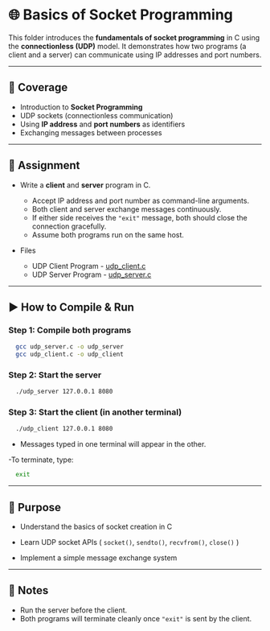 # 🌐 Basics of Socket Programming

This folder introduces the **fundamentals of socket programming** in C using the **connectionless (UDP)** model.
It demonstrates how two programs (a client and a server) can communicate using IP addresses and port numbers.

---

## 📘 Coverage

- Introduction to **Socket Programming**
- UDP sockets (connectionless communication)
- Using **IP address** and **port numbers** as identifiers
- Exchanging messages between processes

---

## 📝 Assignment

- Write a **client** and **server** program in C.
  
  - Accept IP address and port number as command-line arguments.
  - Both client and server exchange messages continuously.
  - If either side receives the `"exit"` message, both should close the connection gracefully.
  - Assume both programs run on the same host.

- Files
  
  - UDP Client Program - [udp_client.c](https://github.com/PrateekRaj8125/Computer-Network-Basics/blob/main/Basics%20of%20Socket%20Programming/udp_client.c)
  - UDP Server Program - [udp_server.c](https://github.com/PrateekRaj8125/Computer-Network-Basics/blob/main/Basics%20of%20Socket%20Programming/udp_server.c)

---

## ▶️ How to Compile & Run

### Step 1: Compile both programs

  ```sh
    gcc udp_server.c -o udp_server
    gcc udp_client.c -o udp_client
  ```

### Step 2: Start the server

  ```sh
    ./udp_server 127.0.0.1 8080
  ```

### Step 3: Start the client (in another terminal)

  ```sh
    ./udp_client 127.0.0.1 8080
  ```

- Messages typed in one terminal will appear in the other.

-To terminate, type:

  ```sh
    exit
  ```

---

## 🎯 Purpose

- Understand the basics of socket creation in C

- Learn UDP socket APIs ( `socket()`, `sendto()`, `recvfrom()`, `close()` )

- Implement a simple message exchange system

---

## 📌 Notes

- Run the server before the client.
- Both programs will terminate cleanly once `"exit"` is sent by the client.
